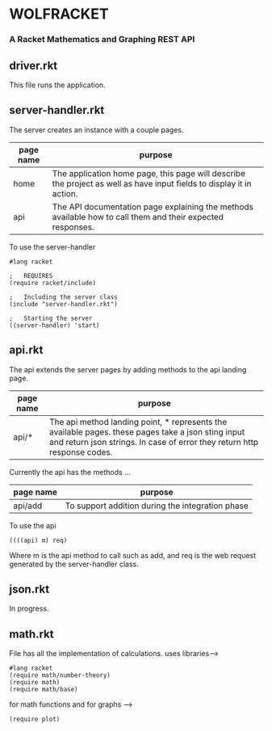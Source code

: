 # WOLFRACKET
### A Racket Mathematics and Graphing REST API

## driver.rkt
This file runs the application.

## server-handler.rkt
The server creates an instance with a couple pages.

| page name | purpose|
|-----------|----------|
| home | The application home page, this page will describe the project as well as have input fields to display it in action.|
| api | The API documentation page explaining the methods available how to call them and their expected responses.|

To use the server-handler

```
#lang racket

;   REQUIRES
(require racket/include)

;   Including the server class
(include "server-handler.rkt")

;   Starting the server
((server-handler) 'start)
```

## api.rkt
The api extends the server pages by adding methods to the api landing page.

| page name | purpose|
|-----------|----------|
|api/*| The api method landing point, * represents the available pages. these pages take a json sting input and return json strings. In case of error they return http response codes. |

Currently the api has the methods ...

| page name | purpose|
|-----------|----------|
| api/add | To support addition during the integration phase |

To use the api

```
((((api) m) req)
```

Where m is the api method to call such as add, and req is the web request
generated by the server-handler class.

## json.rkt
In progress.

## math.rkt

File has all the implementation of calculations. uses libraries--> 

```
#lang racket
(require math/number-theory) 
(require math) 
(require math/base)
```

for math functions and for graphs --> 

```
(require plot)
```
